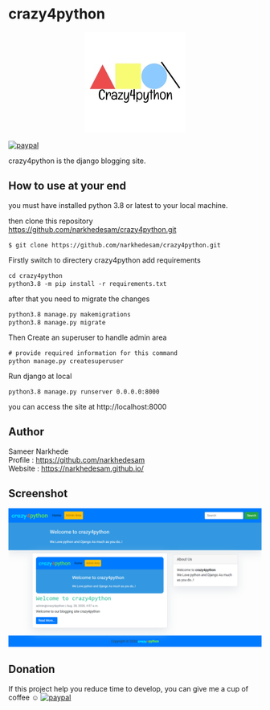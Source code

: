 # crazy4python
<p align="center">
    <img src="crazy4python_200x200.jpg" alt="crazy4python">
</p>
<a href="https://paypal.me/sameernarkhede/250">
    <img src="https://img.shields.io/badge/Donate-PayPal-green.svg" alt="paypal">
</a>

crazy4python is the django blogging site.

## How to use at your end
you must have installed python 3.8 or latest to your local machine.

then clone this repository https://github.com/narkhedesam/crazy4python.git

    $ git clone https://github.com/narkhedesam/crazy4python.git

Firstly switch to directery crazy4python add requirements 

    cd crazy4python
    python3.8 -m pip install -r requirements.txt


after that you need to migrate the changes 
    
    python3.8 manage.py makemigrations
    python3.8 manage.py migrate

Then Create an superuser to handle admin area

    # provide required information for this command
    python manage.py createsuperuser 
    
Run django at local
    
    python3.8 manage.py runserver 0.0.0.0:8000
    
 you can access the site at http://localhost:8000

## Author 
Sameer Narkhede <br/>
Profile : https://github.com/narkhedesam <br/>
Website : https://narkhedesam.github.io/ 

## Screenshot

![Screenshot](crazy4python_ss.png)


## Donation

If this project help you reduce time to develop, you can give me a cup of coffee :relaxed: 
<a href="https://paypal.me/sameernarkhede/250">
    <img src="https://www.paypalobjects.com/en_US/i/btn/btn_donateCC_LG.gif" alt="paypal">
</a>
